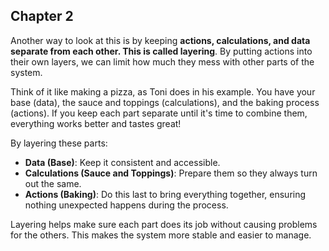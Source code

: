 ## Chapter 2

Another way to look at this is by keeping **actions, calculations, and data separate from each other. This is called layering**. By putting actions into their own layers, we can limit how much they mess with other parts of the system.

Think of it like making a pizza, as Toni does in his example. You have your base (data), the sauce and toppings (calculations), and the baking process (actions). If you keep each part separate until it's time to combine them, everything works better and tastes great!

By layering these parts:
- **Data (Base)**: Keep it consistent and accessible.
- **Calculations (Sauce and Toppings)**: Prepare them so they always turn out the same.
- **Actions (Baking)**: Do this last to bring everything together, ensuring nothing unexpected happens during the process.

Layering helps make sure each part does its job without causing problems for the others. This makes the system more stable and easier to manage.
